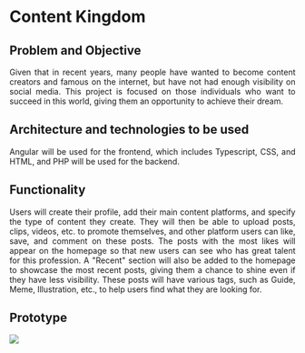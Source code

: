 <div style="text-align: justify">

# Content Kingdom
## Problem and Objective
Given that in recent years, many people have wanted to become content creators and famous on the internet, but have not had enough visibility on social media. This project is focused on those individuals who want to succeed in this world, giving them an opportunity to achieve their dream.

## Architecture and technologies to be used
Angular will be used for the frontend, which includes Typescript, CSS, and HTML, and PHP will be used for the backend.

## Functionality
Users will create their profile, add their main content platforms, and specify the type of content they create. They will then be able to upload posts, clips, videos, etc. to promote themselves, and other platform users can like, save, and comment on these posts. The posts with the most likes will appear on the homepage so that new users can see who has great talent for this profession. A "Recent" section will also be added to the homepage to showcase the most recent posts, giving them a chance to shine even if they have less visibility. These posts will have various tags, such as Guide, Meme, Illustration, etc., to help users find what they are looking for.

## Prototype
![](../img/prototipo.png)

</div>